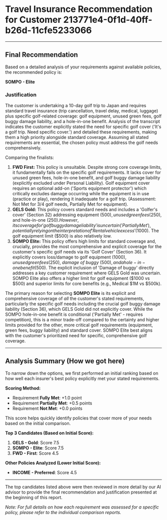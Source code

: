 # Travel Insurance Recommendation for Customer 213771e4-0f1d-40ff-b26d-11cfe5233066

---

## Final Recommendation
Based on a detailed analysis of your requirements against available policies, the recommended policy is:

**SOMPO - Elite**

### Justification
The customer is undertaking a 10-day golf trip to Japan and requires standard travel insurance (trip cancellation, travel delay, medical, luggage) plus specific golf-related coverage: golf equipment, unused green fees, golf buggy damage liability, and a hole-in-one benefit. Analysis of the transcript indicates the customer explicitly stated the need for specific golf cover ('It's a golf trip. Need specific cover.') and detailed these requirements, making them a high priority alongside standard coverage. Assuming all stated requirements are essential, the chosen policy must address the golf needs comprehensively.

Comparing the finalists:
1.  **FWD First:** This policy is unsuitable. Despite strong core coverage limits, it fundamentally fails on the specific golf requirements. It lacks cover for unused green fees, hole-in-one benefit, and golf buggy damage liability (explicitly excluded under Personal Liability). Golf equipment cover requires an optional add-on ('Sports equipment protector') which critically excludes damage occurring while the equipment is in use (practice or play), rendering it inadequate for a golf trip. (Assessment: Not Met for 3/4 golf needs, Partially Met for equipment).
2.  **GELS Gold:** This policy covers standard needs and includes a 'Golfer's cover' (Section 32) addressing equipment ($500), unused green fees ($250), and hole-in-one ($250). However, its coverage for 'golf buggy damage liability' is uncertain ('Partially Met'), potentially relying on the interpretation of 'Rental vehicle excess' ($1000). The golf equipment limit ($500) is also relatively low.
3.  **SOMPO Elite:** This policy offers high limits for standard coverage and, crucially, provides the most comprehensive and explicit coverage for the customer's specific golf needs via its 'Golf Cover' (Section 36). It explicitly covers loss/damage to golf equipment ($1000), unused green fees ($250), *damage of buggy* ($500), and a hole-in-one benefit ($500). The explicit inclusion of 'Damage of buggy' directly addresses a key customer requirement where GELS Gold was uncertain. SOMPO Elite also offers a higher limit for golf equipment ($1000 vs $500) and superior limits for core benefits (e.g., Medical $1M vs $500k).

The primary reason for selecting **SOMPO Elite** is its explicit and comprehensive coverage of *all* the customer's stated requirements, particularly the specific golf needs including the crucial golf buggy damage liability (Section 36), which GELS Gold did not explicitly cover. While the SOMPO hole-in-one benefit is conditional ('Partially Met' - requires competition), this is a minor trade-off compared to the certainty and higher limits provided for the other, more critical golf requirements (equipment, green fees, buggy liability) and standard cover. SOMPO Elite best aligns with the customer's prioritized need for specific, comprehensive golf coverage.

---

## Analysis Summary (How we got here)
To narrow down the options, we first performed an initial ranking based on how well each insurer's best policy explicitly met your stated requirements.

**Scoring Method:**
- Requirement **Fully Met**: +1.0 point
- Requirement **Partially Met**: +0.5 points
- Requirement **Not Met**: +0.0 points

This score helps quickly identify policies that cover more of your needs based on the initial comparison.

**Top 3 Candidates (Based on Initial Score):**
1. **GELS - Gold**: Score 7.5
2. **SOMPO - Elite**: Score 7.5
3. **FWD - First**: Score 4.5

**Other Policies Analyzed (Lower Initial Score):**
- **INCOME - Preferred**: Score 4.5

---

The top candidates listed above were then reviewed in more detail by our AI advisor to provide the final recommendation and justification presented at the beginning of this report.

*Note: For full details on how each requirement was assessed for a specific policy, please refer to the individual comparison reports.*